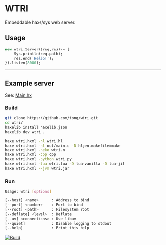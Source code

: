 # WTRI

Embeddable haxe/sys web server.

## Usage

```hx
new wtri.Server((req,res)-> {
    Sys.println(req.path);
    res.end('Hello!');
}).listen(8080);
```

---

## Example server

See: [Main.hx](https://github.com/tong/wtri/blob/master/src/Main.hx)

### Build

```sh
git clone https://github.com/tong/wtri.git
cd wtri/
haxelib install haxelib.json
haxelib dev wtri .

haxe wtri.hxml -hl wtri.hl
haxe wtri.hxml -hl out/main.c -D hlgen.makefile=make
haxe wtri.hxml -neko wtri.n
haxe wtri.hxml -cpp cpp
haxe wtri.hxml -python wtri.py
haxe wtri.hxml -lua wtri.lua -D lua-vanilla -D lua-jit
haxe wtri.hxml --jvm wtri.jar
```

### Run

```sh
Usage: wtri [options]

[--host] <name>      : Address to bind
[--port] <number>    : Port to bind
[--root] <path>      : Filesystem root
[--deflate] <level>  : Deflate
[--uv] <connections> : Use libuv
[--quiet]            : Disable logging to stdout
[--help]             : Print this help
```

[![Build](https://github.com/tong/wtri/actions/workflows/build.yml/badge.svg)](https://github.com/tong/wtri/actions/workflows/build.yml)
